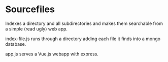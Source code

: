 # Sourcefiles
Indexes a directory and all subdirectories and makes them searchable
from a simple (read ugly) web app.

index-file.js runs through a directory adding each file it finds into a mongo database.

app.js serves a Vue.js webapp with express.
